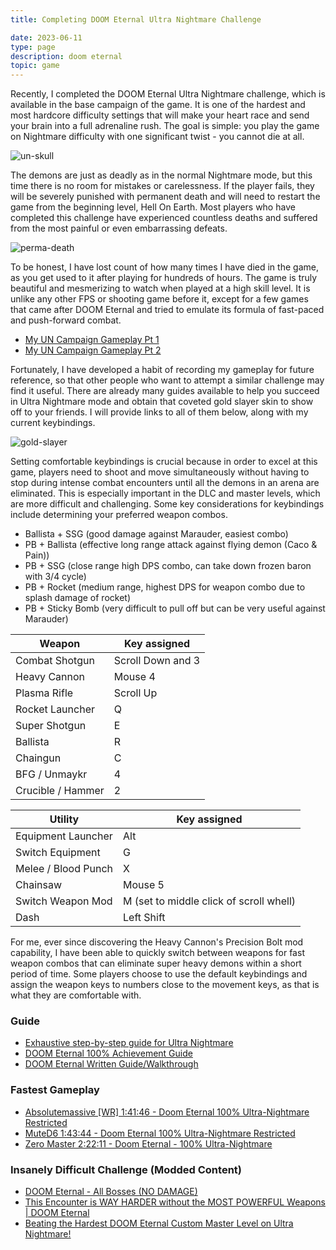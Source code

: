 ```yaml
---
title: Completing DOOM Eternal Ultra Nightmare Challenge

date: 2023-06-11
type: page
description: doom eternal
topic: game
---
```


Recently, I completed the DOOM Eternal Ultra Nightmare challenge, which is available in the base campaign of the game. It is one of the hardest and most hardcore difficulty settings that will make your heart race and send your brain into a full adrenaline rush. The goal is simple: you play the game on Nightmare difficulty with one significant twist - you cannot die at all.

![un-skull](https://i.pinimg.com/originals/cd/53/a1/cd53a1f3c69fcc7bce392f7091694906.jpg)

The demons are just as deadly as in the normal Nightmare mode, but this time there is no room for mistakes or carelessness. If the player fails, they will be severely punished with permanent death and will need to restart the game from the beginning level, Hell On Earth. Most players who have completed this challenge have experienced countless deaths and suffered from the most painful or even embarrassing defeats.

![perma-death](https://i.ytimg.com/vi/VRLXAb2Dp0M/maxresdefault.jpg)

To be honest, I have lost count of how many times I have died in the game, as you get used to it after playing for hundreds of hours. The game is truly beautiful and mesmerizing to watch when played at a high skill level. It is unlike any other FPS or shooting game before it, except for a few games that came after DOOM Eternal and tried to emulate its formula of fast-paced and push-forward combat.

- [My UN Campaign Gameplay Pt 1](https://www.youtube.com/watch?v=4su2MqY3vjA)
- [My UN Campaign Gameplay Pt 2](https://www.youtube.com/watch?v=s51ixn-qb5A&t=1971s)

Fortunately, I have developed a habit of recording my gameplay for future reference, so that other people who want to attempt a similar challenge may find it useful. There are already many guides available to help you succeed in Ultra Nightmare mode and obtain that coveted gold slayer skin to show off to your friends. I will provide links to all of them below, along with my current keybindings.

![gold-slayer](https://steamuserimages-a.akamaihd.net/ugc/2046369901415547123/B2A509C1939B611B940AE52EF433F1536C6492AF/?imw=5000&imh=5000&ima=fit&impolicy=Letterbox&imcolor=%23000000&letterbox=false)

Setting comfortable keybindings is crucial because in order to excel at this game, players need to shoot and move simultaneously without having to stop during intense combat encounters until all the demons in an arena are eliminated. This is especially important in the DLC and master levels, which are more difficult and challenging. Some key considerations for keybindings include determining your preferred weapon combos.

- Ballista + SSG  (good damage against Marauder, easiest combo)
- PB + Ballista (effective long range attack against flying demon (Caco & Pain))
- PB + SSG (close range high DPS combo, can take down frozen baron with 3/4 cycle)
- PB + Rocket (medium range, highest DPS for weapon combo due to splash damage of rocket)
- PB + Sticky Bomb (very difficult to pull off but can be very useful against Marauder)

Weapon | Key assigned
--- | ---
Combat Shotgun | Scroll Down and 3
Heavy Cannon | Mouse 4
Plasma Rifle | Scroll Up
Rocket Launcher | Q
Super Shotgun | E
Ballista | R
Chaingun | C
BFG / Unmaykr| 4
Crucible / Hammer| 2

Utility | Key assigned
--- | ---
Equipment Launcher | Alt
Switch Equipment | G
Melee / Blood Punch | X
Chainsaw | Mouse 5
Switch Weapon Mod | M (set to middle click of scroll whell)
Dash | Left Shift

For me, ever since discovering the Heavy Cannon's Precision Bolt mod capability, I have been able to quickly switch between weapons for fast weapon combos that can eliminate super heavy demons within a short period of time. Some players choose to use the default keybindings and assign the weapon keys to numbers close to the movement keys, as that is what they are comfortable with.

### Guide
- [Exhaustive step-by-step guide for Ultra Nightmare](https://steamcommunity.com/sharedfiles/filedetails/?id=2093154742)
- [DOOM Eternal 100% Achievement Guide](https://steamcommunity.com/sharedfiles/filedetails/?id=2031543270)
- [DOOM Eternal Written Guide/Walkthrough](https://steamcommunity.com/sharedfiles/filedetails/?id=2036142586)

### Fastest Gameplay
- [Absolutemassive [WR] 1:41:46 - Doom Eternal 100% Ultra-Nightmare Restricted](https://www.youtube.com/watch?v=RdMDSUJ9Dpw)
- [MuteD6 1:43:44 - Doom Eternal 100% Ultra-Nightmare Restricted](https://www.youtube.com/watch?v=Rp_ut895PPY)
- [Zero Master 2:22:11 - Doom Eternal - 100% Ultra-Nightmare](https://www.youtube.com/watch?v=01nJjaKlJhU)

### Insanely Difficult Challenge (Modded Content)
- [DOOM Eternal - All Bosses (NO DAMAGE)](https://www.youtube.com/watch?v=2Nfbt8hfH-Y)
- [This Encounter is WAY HARDER without the MOST POWERFUL Weapons | DOOM Eternal](https://www.youtube.com/watch?v=4cbRbDOaMac)
- [Beating the Hardest DOOM Eternal Custom Master Level on Ultra Nightmare!](https://www.youtube.com/watch?v=4kt8lOXs-2k&t=1050s)